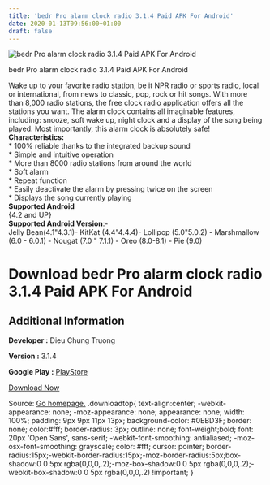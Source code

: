 ```yaml
---
title: 'bedr Pro alarm clock radio 3.1.4 Paid APK For Android'
date: 2020-01-13T09:56:00+01:00
draft: false
---
```


![bedr Pro alarm clock radio 3.1.4 Paid APK For Android](https://i2.wp.com/apkhome.net/wp-content/uploads/2020/01/bedr-Pro-alarm-clock-radio-3.1.4-Paid.png "bedr Pro alarm clock radio 3.1.4 Paid APK For Android")

  

bedr Pro alarm clock radio 3.1.4 Paid APK For Android

Wake up to your favorite radio station, be it NPR radio or sports radio, local or international, from news to classic, pop, rock or hit songs. With more than 8,000 radio stations, the free clock radio application offers all the stations you want. The alarm clock contains all imaginable features, including: snooze, soft wake up, night clock and a display of the song being played. Most importantly, this alarm clock is absolutely safe!  
**Characteristics:**  
\* 100% reliable thanks to the integrated backup sound  
\* Simple and intuitive operation  
\* More than 8000 radio stations from around the world  
\* Soft alarm  
\* Repeat function  
\* Easily deactivate the alarm by pressing twice on the screen  
\* Displays the song currently playing  
**Supported Android**  
{4.2 and UP}  
**Supported Android Version**:-  
Jelly Bean(4.1"4.3.1)- KitKat (4.4"4.4.4)- Lollipop (5.0"5.0.2) - Marshmallow (6.0 - 6.0.1) - Nougat (7.0 " 7.1.1) - Oreo (8.0-8.1) - Pie (9.0)

Download bedr Pro alarm clock radio 3.1.4 Paid APK For Android
==============================================================

Additional Information
----------------------

**Developer :** Dieu Chung Truong

**Version :** 3.1.4

**Google Play :** [PlayStore](https://play.google.com/store/apps/details?id=com.bedr_radio.proapp)

  

[Download Now](https://store4app.co/post/bedr-pro-alarm-clock-radio-3-1-4-paid-apk-for-android_1578850317)

  
Source: [Go homepage.](https://store4app.co/post/bedr-pro-alarm-clock-radio-3-1-4-paid-apk-for-android_1578850317) .downloadtop{ text-align:center; -webkit-appearance: none; -moz-appearance: none; appearance: none; width: 100%; padding: 9px 9px 11px 13px; background-color: #0EBD3F; border: none; color:#fff; border-radius: 3px; outline: none; font-weight;bold; font: 20px 'Open Sans', sans-serif; -webkit-font-smoothing: antialiased; -moz-osx-font-smoothing: grayscale; color: #fff; cursor: pointer; border-radius:15px;-webkit-border-radius:15px;-moz-border-radius:5px;box-shadow:0 0 5px rgba(0,0,0,.2);-moz-box-shadow:0 0 5px rgba(0,0,0,.2);-webkit-box-shadow:0 0 5px rgba(0,0,0,.2) !important; }